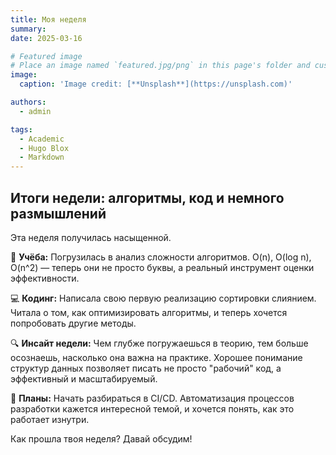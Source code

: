 ```yaml
---
title: Моя неделя
summary: 
date: 2025-03-16

# Featured image
# Place an image named `featured.jpg/png` in this page's folder and customize its options here.
image:
  caption: 'Image credit: [**Unsplash**](https://unsplash.com)'

authors:
  - admin

tags:
  - Academic
  - Hugo Blox
  - Markdown
---
```


## Итоги недели: алгоритмы, код и немного размышлений  

Эта неделя получилась насыщенной.  

📌 **Учёба:** Погрузилась в анализ сложности алгоритмов. O(n), O(log n), O(n^2) — теперь они не просто буквы, а реальный инструмент оценки эффективности.  

💻 **Кодинг:** Написала свою первую реализацию сортировки слиянием. Читала о том, как оптимизировать алгоритмы, и теперь хочется попробовать другие методы.  

🔍 **Инсайт недели:** Чем глубже погружаешься в теорию, тем больше осознаешь, насколько она важна на практике. Хорошее понимание структур данных позволяет писать не просто "рабочий" код, а эффективный и масштабируемый.  

🎯 **Планы:** Начать разбираться в CI/CD. Автоматизация процессов разработки кажется интересной темой, и хочется понять, как это работает изнутри.  

Как прошла твоя неделя? Давай обсудим!  
